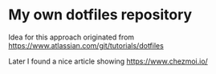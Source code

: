 # My own dotfiles repository
Idea for this approach originated from https://www.atlassian.com/git/tutorials/dotfiles

Later I found a nice article showing https://www.chezmoi.io/

